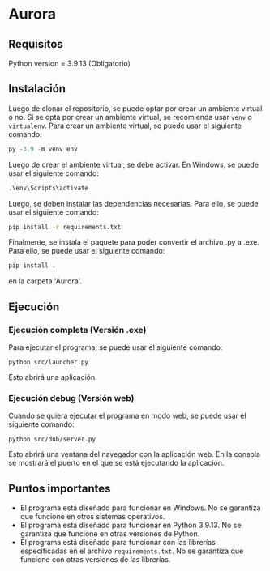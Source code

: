 # Aurora

## Requisitos

Python version = 3.9.13 (Obligatorio)

## Instalación

Luego de clonar el repositorio, se puede optar por crear un ambiente virtual o no. Si se opta por crear un ambiente virtual, se recomienda usar `venv` o `virtualenv`. Para crear un ambiente virtual, se puede usar el siguiente comando:

```python
py -3.9 -m venv env
```

Luego de crear el ambiente virtual, se debe activar. En Windows, se puede usar el siguiente comando:

```cmd
.\env\Scripts\activate
```

Luego, se deben instalar las dependencias necesarias. Para ello, se puede usar el siguiente comando:

```cmd
pip install -r requirements.txt
```

Finalmente, se instala el paquete para poder convertir el archivo .py a .exe. Para ello, se puede usar el siguiente comando:

```cmd
pip install .
```

en la carpeta 'Aurora'.

## Ejecución

### Ejecución completa (Versión .exe)

Para ejecutar el programa, se puede usar el siguiente comando:

```pip
python src/launcher.py
```

Esto abrirá una aplicación.

### Ejecución debug (Versión web)

Cuando se quiera ejecutar el programa en modo web, se puede usar el siguiente comando:

```pip
python src/dnb/server.py
```

Esto abrirá una ventana del navegador con la aplicación web. En la consola se mostrará el puerto en el que se está ejecutando la aplicación.

## Puntos importantes

- El programa está diseñado para funcionar en Windows. No se garantiza que funcione en otros sistemas operativos.
- El programa está diseñado para funcionar en Python 3.9.13. No se garantiza que funcione en otras versiones de Python.
- El programa está diseñado para funcionar con las librerías especificadas en el archivo `requirements.txt`. No se garantiza que funcione con otras versiones de las librerías.
